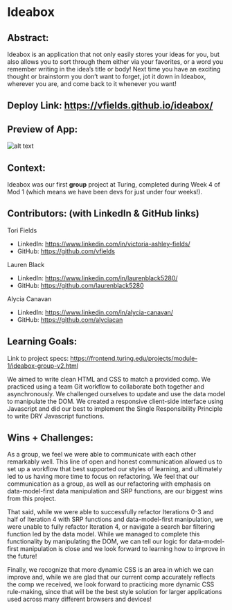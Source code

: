 # Ideabox

## Abstract:
Ideabox is an application that not only easily stores your ideas for you, but also allows you to sort through them either via your favorites, or a word you remember writing in the idea’s title or body! Next time you have an exciting thought or brainstorm you don’t want to forget, jot it down in Ideabox, wherever you are, and come back to it whenever you want!

## Deploy Link: https://vfields.github.io/ideabox/

## Preview of App:
![alt text](https://user-images.githubusercontent.com/105533317/182252301-0ceba5e2-3778-4d94-bed4-338cfa37db3a.png "Ideabox Screenshot")

## Context:
Ideabox was our first __group__ project at Turing, completed during Week 4 of Mod 1 (which means we have been devs for just under four weeks!).

## Contributors: (with LinkedIn & GitHub links)
Tori Fields

* LinkedIn: https://www.linkedin.com/in/victoria-ashley-fields/
* GitHub: https://github.com/vfields

Lauren Black    

* LinkedIn: https://www.linkedin.com/in/laurenblack5280/
* GitHub: https://github.com/laurenblack5280

Alycia Canavan

* LinkedIn: https://www.linkedin.com/in/alycia-canavan/
* GitHub: https://github.com/alyciacan

## Learning Goals:
Link to project specs: https://frontend.turing.edu/projects/module-1/ideabox-group-v2.html

We aimed to write clean HTML and CSS to match a provided comp. We practiced using a team Git workflow to collaborate both together and asynchronously. We challenged ourselves to update and use the data model to manipulate the DOM. We created a responsive client-side interface using Javascript and did our best to implement the Single Responsibility Principle to write DRY Javascript functions.

## Wins + Challenges:
As a group, we feel we were able to communicate with each other remarkably well. This line of open and honest communication allowed us to set up a workflow that best supported our styles of learning, and ultimately led to us having more time to focus on refactoring. We feel that our communication as a group, as well as our refactoring with emphasis on data-model-first data manipulation and SRP functions, are our biggest wins from this project.

That said, while we were able to successfully refactor Iterations 0-3 and half of Iteration 4 with SRP functions and data-model-first manipulation, we were unable to fully refactor Iteration 4, or navigate a search bar filtering function led by the data model. While we managed to complete this functionality by manipulating the DOM, we can tell our logic for data-model-first manipulation is close and we look forward to learning how to improve in the future!

Finally, we recognize that more dynamic CSS is an area in which we can improve and, while we are glad that our current comp accurately reflects the comp we received, we look forward to practicing more dynamic CSS rule-making, since that will be the best style solution for larger applications used across many different browsers and devices!
